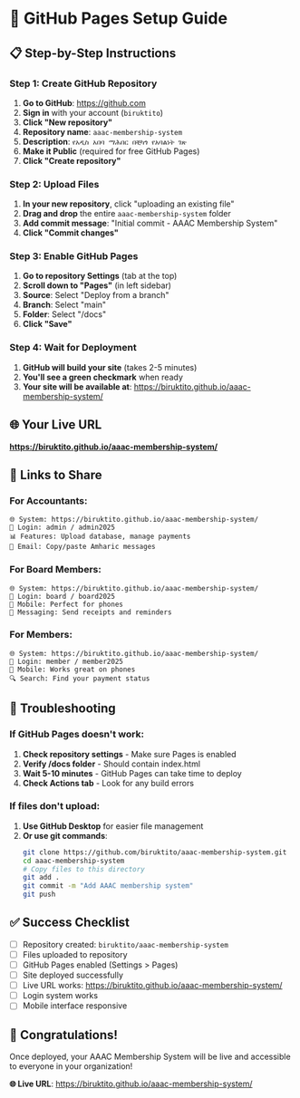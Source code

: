 # 🚀 GitHub Pages Setup Guide

## 📋 **Step-by-Step Instructions**

### **Step 1: Create GitHub Repository**

1. **Go to GitHub**: https://github.com
2. **Sign in** with your account (`biruktito`)
3. **Click "New repository"**
4. **Repository name**: `aaac-membership-system`
5. **Description**: `የአዲስ አበባ ማሕበር በቺካጎ የአባልነት ገጽ`
6. **Make it Public** (required for free GitHub Pages)
7. **Click "Create repository"**

### **Step 2: Upload Files**

1. **In your new repository**, click "uploading an existing file"
2. **Drag and drop** the entire `aaac-membership-system` folder
3. **Add commit message**: "Initial commit - AAAC Membership System"
4. **Click "Commit changes"**

### **Step 3: Enable GitHub Pages**

1. **Go to repository Settings** (tab at the top)
2. **Scroll down to "Pages"** (in left sidebar)
3. **Source**: Select "Deploy from a branch"
4. **Branch**: Select "main"
5. **Folder**: Select "/docs"
6. **Click "Save"**

### **Step 4: Wait for Deployment**

1. **GitHub will build your site** (takes 2-5 minutes)
2. **You'll see a green checkmark** when ready
3. **Your site will be available at**: https://biruktito.github.io/aaac-membership-system/

## 🌐 **Your Live URL**

**https://biruktito.github.io/aaac-membership-system/**

## 📱 **Links to Share**

### **For Accountants:**
```
🌐 System: https://biruktito.github.io/aaac-membership-system/
🔐 Login: admin / admin2025
📊 Features: Upload database, manage payments
📧 Email: Copy/paste Amharic messages
```

### **For Board Members:**
```
🌐 System: https://biruktito.github.io/aaac-membership-system/
🔐 Login: board / board2025
📱 Mobile: Perfect for phones
📧 Messaging: Send receipts and reminders
```

### **For Members:**
```
🌐 System: https://biruktito.github.io/aaac-membership-system/
🔐 Login: member / member2025
📱 Mobile: Works great on phones
🔍 Search: Find your payment status
```

## 🔧 **Troubleshooting**

### **If GitHub Pages doesn't work:**
1. **Check repository settings** - Make sure Pages is enabled
2. **Verify /docs folder** - Should contain index.html
3. **Wait 5-10 minutes** - GitHub Pages can take time to deploy
4. **Check Actions tab** - Look for any build errors

### **If files don't upload:**
1. **Use GitHub Desktop** for easier file management
2. **Or use git commands**:
   ```bash
   git clone https://github.com/biruktito/aaac-membership-system.git
   cd aaac-membership-system
   # Copy files to this directory
   git add .
   git commit -m "Add AAAC membership system"
   git push
   ```

## ✅ **Success Checklist**

- [ ] Repository created: `biruktito/aaac-membership-system`
- [ ] Files uploaded to repository
- [ ] GitHub Pages enabled (Settings > Pages)
- [ ] Site deployed successfully
- [ ] Live URL works: https://biruktito.github.io/aaac-membership-system/
- [ ] Login system works
- [ ] Mobile interface responsive

## 🎉 **Congratulations!**

Once deployed, your AAAC Membership System will be live and accessible to everyone in your organization!

**🌐 Live URL**: https://biruktito.github.io/aaac-membership-system/
